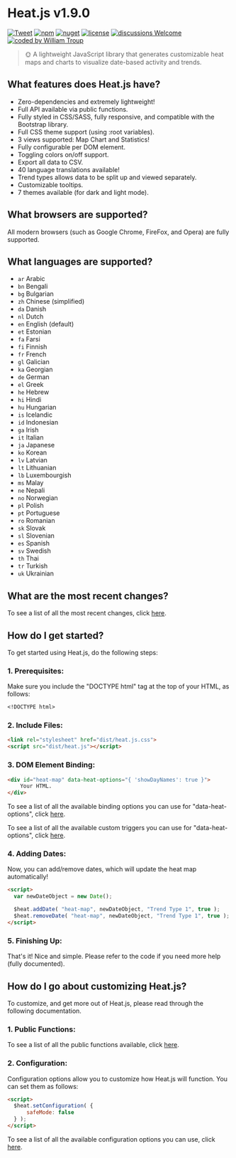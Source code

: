 # Heat.js v1.9.0

[![Tweet](https://img.shields.io/twitter/url/http/shields.io.svg?style=social)](https://twitter.com/intent/tweet?text=Heat.js%2C%20a%20free%20JavaScript%heat%20map&url=https://github.com/williamtroup/Heat.js&hashtags=javascript,heat,map)
[![npm](https://img.shields.io/badge/npmjs-v1.9.0-blue)](https://www.npmjs.com/package/jheat.js)
[![nuget](https://img.shields.io/badge/nuget-v1.9.0-purple)](https://www.nuget.org/packages/jHeat.js/)
[![license](https://img.shields.io/badge/license-MIT-green)](https://github.com/williamtroup/Heat.js/blob/main/LICENSE.txt)
[![discussions Welcome](https://img.shields.io/badge/discussions-Welcome-red)](https://github.com/williamtroup/Heat.js/discussions)
[![coded by William Troup](https://img.shields.io/badge/coded_by-William_Troup-yellow)](https://william-troup.com/)

> 🌞 A lightweight JavaScript library that generates customizable heat maps and charts to visualize date-based activity and trends.


## What features does Heat.js have?

- Zero-dependencies and extremely lightweight!
- Full API available via public functions.
- Fully styled in CSS/SASS, fully responsive, and compatible with the Bootstrap library.
- Full CSS theme support (using :root variables).
- 3 views supported: Map Chart and Statistics!
- Fully configurable per DOM element.
- Toggling colors on/off support.
- Export all data to CSV.
- 40 language translations available!
- Trend types allows data to be split up and viewed separately.
- Customizable tooltips.
- 7 themes available (for dark and light mode).


## What browsers are supported?

All modern browsers (such as Google Chrome, FireFox, and Opera) are fully supported.


## What languages are supported?

- `ar` Arabic
- `bn` Bengali
- `bg` Bulgarian
- `zh` Chinese (simplified)
- `da` Danish
- `nl` Dutch
- `en` English (default)
- `et` Estonian
- `fa` Farsi
- `fi` Finnish
- `fr` French
- `gl` Galician
- `ka` Georgian
- `de` German
- `el` Greek
- `he` Hebrew
- `hi` Hindi
- `hu` Hungarian
- `is` Icelandic
- `id` Indonesian
- `ga` Irish
- `it` Italian
- `ja` Japanese
- `ko` Korean
- `lv` Latvian
- `lt` Lithuanian
- `lb` Luxembourgish
- `ms` Malay
- `ne` Nepali
- `no` Norwegian
- `pl` Polish
- `pt` Portuguese
- `ro` Romanian
- `sk` Slovak
- `sl` Slovenian
- `es` Spanish
- `sv` Swedish
- `th` Thai
- `tr` Turkish
- `uk` Ukrainian


## What are the most recent changes?

To see a list of all the most recent changes, click [here](https://william-troup.com/heat-js/documentation/recent-changes.html).


## How do I get started?

To get started using Heat.js, do the following steps:

### 1. Prerequisites:

Make sure you include the "DOCTYPE html" tag at the top of your HTML, as follows:

```markdown
<!DOCTYPE html>
```

### 2. Include Files:

```markdown
<link rel="stylesheet" href="dist/heat.js.css">
<script src="dist/heat.js"></script>
```

### 3. DOM Element Binding:

```markdown
<div id="heat-map" data-heat-options="{ 'showDayNames': true }">
    Your HTML.
</div>
```

To see a list of all the available binding options you can use for "data-heat-options", click [here](https://william-troup.com/heat-js/documentation/binding-options.html).

To see a list of all the available custom triggers you can use for "data-heat-options", click [here](https://william-troup.com/heat-js/documentation/binding-options-custom-triggers.html).


### 4. Adding Dates:

Now, you can add/remove dates, which will update the heat map automatically!

```markdown
<script>
  var newDateObject = new Date();

  $heat.addDate( "heat-map", newDateObject, "Trend Type 1", true );
  $heat.removeDate( "heat-map", newDateObject, "Trend Type 1", true );
</script>
```


### 5. Finishing Up:

That's it! Nice and simple. Please refer to the code if you need more help (fully documented).


## How do I go about customizing Heat.js?

To customize, and get more out of Heat.js, please read through the following documentation.


### 1. Public Functions:

To see a list of all the public functions available, click [here](https://william-troup.com/heat-js/documentation/public-functions.html).


### 2. Configuration:

Configuration options allow you to customize how Heat.js will function.  You can set them as follows:

```markdown
<script> 
  $heat.setConfiguration( {
      safeMode: false
  } );
</script>
```

To see a list of all the available configuration options you can use, click [here](https://william-troup.com/heat-js/documentation/options.html).